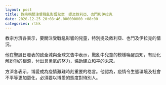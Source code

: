 ```yaml
---
layout: post
title: 教宗稱關注受戰亂影響兒童　提及敘利亞、也門和伊拉克
date: 2020-12-25 20:08:46.000000000 +08:00
categories: rthk
---
```


教宗方濟各表示，要關注受戰亂影響的兒童，特別提及敘利亞、也門及伊拉克的情況。

他在聖誕日發表的致全城與全球文告中表示，戰亂中兒童的模樣喚醒良知，有助化解紛爭的根源，付出具勇氣的努力，協助建立和平的未來。

方濟各表示，博愛成為疫情艱難時刻重要的格言。他認為，疫情令生態環境及社會不平等更加惡化，必須要以博愛的態度對待別人。
